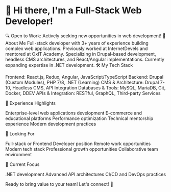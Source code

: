 # 👋 Hi there, I'm a Full-Stack Web Developer!
  🔍 Open to Work: Actively seeking new opportunities in web development!
🚀 About Me
Full-stack developer with 3+ years of experience building complex web applications. Previously worked at InternetDevels and mentored at OxIT Academy. Specializing in Drupal-based development, headless CMS architectures, and React/Angular implementations. Currently expanding expertise in .NET development.
🛠️ My Tech Stack

Frontend: React.js, Redux, Angular, JavaScript/TypeScript
Backend: Drupal (Custom Modules), PHP 7/8, .NET (Learning)
CMS & Architecture: Drupal 7-10, Headless CMS, API Integration
Databases & Tools: MySQL, MariaDB, Git, Docker, DDEV
APIs & Integration: RESTful, GraphQL, Third-party Services

💼 Experience Highlights

Enterprise-level web applications development
E-commerce and educational platforms
Performance optimization
Technical mentorship experience
Modern development practices

🎯 Looking For

Full-stack or Frontend Developer position
Remote work opportunities
Modern tech stack
Professional growth opportunities
Collaborative team environment

🌱 Current Focus

.NET development
Advanced API architectures
CI/CD and DevOps practices

Ready to bring value to your team! Let's connect! 🌟
